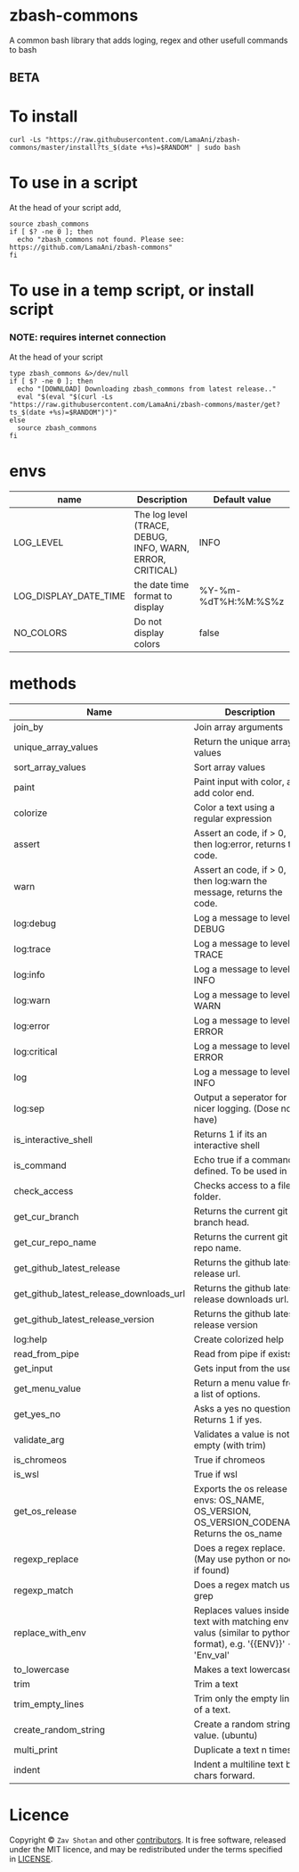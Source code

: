 # zbash-commons

A common bash library that adds loging, regex and other usefull commands to bash

## BETA

# To install

```shell
curl -Ls "https://raw.githubusercontent.com/LamaAni/zbash-commons/master/install?ts_$(date +%s)=$RANDOM" | sudo bash
```

# To use in a script

At the head of your script add,

```shell
source zbash_commons
if [ $? -ne 0 ]; then
  echo "zbash_commons not found. Please see: https://github.com/LamaAni/zbash-commons"
fi

```

# To use in a temp script, or install script

### NOTE: requires internet connection

At the head of your script

```shell
type zbash_commons &>/dev/null
if [ $? -ne 0 ]; then
  echo "[DOWNLOAD] Downloading zbash_commons from latest release.."
  eval "$(eval "$(curl -Ls "https://raw.githubusercontent.com/LamaAni/zbash-commons/master/get?ts_$(date +%s)=$RANDOM")")"
else
  source zbash_commons
fi
```
# envs

name | Description | Default value
---|---|---
LOG_LEVEL | The log level (TRACE, DEBUG, INFO, WARN, ERROR, CRITICAL) | INFO
LOG_DISPLAY_DATE_TIME | the date time format to display | %Y-%m-%dT%H:%M:%S%z
NO_COLORS | Do not display colors | false

# methods
Name | Description | Usage
--- | --- | ---
join_by | Join array arguments | join_by [sep] [values..]
unique_array_values | Return the unique array values | unique_array_values [values...]
sort_array_values | Sort array values | sort_array_values [values...]
paint | Paint input with color, and add color end. | paint [color] [text]
colorize | Color a text using a regular expression | colorize [text] [regex] [color] [default color=\e[0m]
assert | Assert an code, if > 0, then log:error, returns the code. | assert [code|\$?] [message...] -> code
warn | Assert an code, if > 0, then log:warn the message, returns the code. | assert [code|\$?] [message...] -> code
log:debug | Log a message to level: DEBUG | log:debug [message...]
log:trace | Log a message to level: TRACE | log:trace [message...]
log:info | Log a message to level: INFO | log:info [message...]
log:warn | Log a message to level: WARN | log:warn [message...]
log:error | Log a message to level: ERROR | log:error [message...]
log:critical | Log a message to level: ERROR | log:critical [message...]
log | Log a message to level: INFO | log:info [message...]
log:sep | Output a seperator for nicer logging. (Dose not have) | log:sep [message...]
is_interactive_shell | Returns 1 if its an interactive shell | is_interactive_shell
is_command | Echo true if a command is defined. To be used in if | is_command command
check_access | Checks access to a file or folder. | check_access [file or folder]
get_cur_branch | Returns the current git branch head. | get_cur_branch
get_cur_repo_name | Returns the current git repo name. | get_cur_repo_name [label=origin]
get_github_latest_release | Returns the github latest release url. | get_github_latest_release [repo]
get_github_latest_release_downloads_url | Returns the github latest release downloads url. | get_github_latest_release_downloads_url [repo]
get_github_latest_release_version | Returns the github latest release version | get_github_latest_release_version [repo]
log:help | Create colorized help | log:help [help text ...]
read_from_pipe | Read from pipe if exists. | read_from_pipe
get_input | Gets input from the user | get_input [question] [default]
get_menu_value | Return a menu value from a list of options. | get_input [question] [values...]
get_yes_no | Asks a yes no question. Returns 1 if yes. | get_yes_no [question]
validate_arg | Validates a value is not empty (with trim) | validate_arg [value]
is_chromeos | True if chromeos | is_chromeos
is_wsl | True if wsl | is_wsl
get_os_release | Exports the os release into envs: OS_NAME, OS_VERSION, OS_VERSION_CODENAME. Returns the os_name | get_os_release
regexp_replace | Does a regex replace. (May use python or nodejs if found) | regexp_replace [regex] [replace_with] [value] [is_singleline==false]
regexp_match | Does a regex match using grep | regexp_match [regex] [vals ...]
replace_with_env | Replaces values inside a text with matching env valus (similar to python format), e.g. '{{ENV}}' -> 'Env_val' | replace_with_env [text]
to_lowercase | Makes a text lowercase | to_lowercase [text]
trim | Trim a text | trim [text]
trim_empty_lines | Trim only the empty lines of a text. | trim_empty_lines [text]
create_random_string | Create a random string value. (ubuntu) | create_random_string [count]
multi_print | Duplicate a text n times. | multi_print [text] [count]
indent | Indent a multiline text by n chars forward. | indent [text] [count] [symbol=' ']
# Licence

Copyright ©
`Zav Shotan` and other [contributors](../../graphs/contributors).
It is free software, released under the MIT licence, and may be redistributed under the terms specified in [LICENSE](LICENSE).
